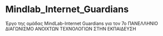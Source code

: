 # Mindlab_Internet_Guardians
Έργο της ομάδας MindLab-Internet Guardians για τον 7ο ΠΑΝΕΛΛΗΝΙΟ ΔΙΑΓΩΝΙΣΜΟ ΑΝΟΙΧΤΩΝ ΤΕΧΝΟΛΟΓΙΩΝ ΣΤΗΝ ΕΚΠΑΙΔΕΥΣΗ
